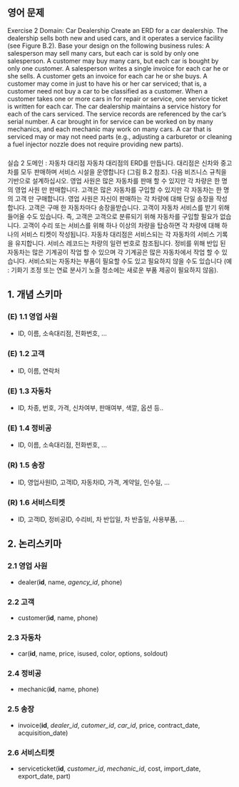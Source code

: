 ## 영어 문제
Exercise 2
Domain: Car Dealership
Create an ERD for a car dealership. The dealership sells both new and used cars, and it operates a service facility (see Figure B.2). Base your design on the following business rules: A salesperson may sell many cars, but each car is sold by only one salesperson. A customer may buy many cars, but each car is bought by only one customer.
A salesperson writes a single invoice for each car he or she sells. A customer gets an invoice for each car he or she buys. A customer may come in just to have his or her car serviced; that is, a customer need not buy a car to be classified as a customer. When a customer takes one or more cars in for repair or service, one service ticket is written for each car. The car dealership maintains a service history for each of the cars serviced. The service records are referenced by the car’s serial number.
A car brought in for service can be worked on by many mechanics, and each mechanic may work on many cars. A car that is serviced may or may not need parts (e.g., adjusting a carburetor or cleaning a fuel injector nozzle does not require providing new parts).

###

실습 2
도메인 : 자동차 대리점
자동차 대리점의 ERD를 만듭니다. 
대리점은 신차와 중고차를 모두 판매하며 서비스 시설을 운영합니다 (그림 B.2 참조). 
다음 비즈니스 규칙을 기반으로 설계하십시오. 
영업 사원은 많은 자동차를 판매 할 수 있지만 각 차량은 한 명의 영업 사원 만 판매합니다. 
고객은 많은 자동차를 구입할 수 있지만 각 자동차는 한 명의 고객 만 구매합니다.
영업 사원은 자신이 판매하는 각 차량에 대해 단일 송장을 작성합니다. 
고객은 구매 한 자동차마다 송장을받습니다. 
고객이 자동차 서비스를 받기 위해 들어올 수도 있습니다. 
즉, 고객은 고객으로 분류되기 위해 자동차를 구입할 필요가 없습니다. 
고객이 수리 또는 서비스를 위해 하나 이상의 차량을 탑승하면 각 차량에 대해 하나의 서비스 티켓이 작성됩니다. 
자동차 대리점은 서비스되는 각 자동차의 서비스 기록을 유지합니다. 서비스 레코드는 차량의 일련 번호로 참조됩니다.
정비를 위해 반입 된 자동차는 많은 기계공이 작업 할 수 있으며 각 기계공은 많은 자동차에서 작업 할 수 있습니다. 
서비스되는 자동차는 부품이 필요할 수도 있고 필요하지 않을 수도 있습니다 
(예 : 기화기 조정 또는 연료 분사기 노즐 청소에는 새로운 부품 제공이 필요하지 않음).

## 1. 개념 스키마
### (E) 1.1 영업 사원
- ID, 이름, 소속대리점, 전화번호, ...
### (E) 1.2 고객
- ID, 이름, 연락처
### (E) 1.3 자동차
- ID, 차종, 번호, 가격, 신차여부, 판매여부, 색깔, 옵션 등..
### (E) 1.4 정비공
- ID, 이름, 소속대리점, 전화번호, ...
### (R) 1.5 송장
- ID, 영업사원ID, 고객ID, 자동차ID, 가격, 계약일, 인수일,  ...
### (R) 1.6 서비스티켓
- ID, 고객ID, 정비공ID, 수리비, 차 반입일, 차 반출일, 사용부품, ... 

## 2. 논리스키마
### 2.1 영업 사원
- dealer(**id**, name, *agency_id*, phone)
### 2.2 고객
- customer(**id**, name, phone)
### 2.3 자동차
- car(**id**, name, price, isused, color, options, soldout)

### 2.4 정비공
- mechanic(**id**, name, phone)

### 2.5 송장
- invoice(**id**, *dealer_id*, *cutomer_id*, *car_id*, price, contract_date, acquisition_date)

### 2.6 서비스티켓
- serviceticket(**id**, *customer_id*, *mechanic_id*, cost, import_date, export_date, part)
